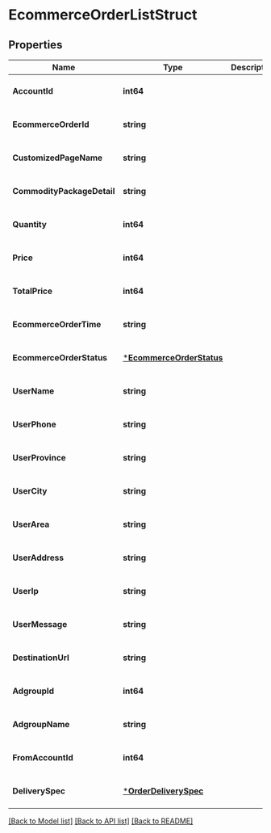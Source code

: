 # EcommerceOrderListStruct

## Properties
Name | Type | Description | Notes
------------ | ------------- | ------------- | -------------
**AccountId** | **int64** |  | [optional] [default to null]
**EcommerceOrderId** | **string** |  | [optional] [default to null]
**CustomizedPageName** | **string** |  | [optional] [default to null]
**CommodityPackageDetail** | **string** |  | [optional] [default to null]
**Quantity** | **int64** |  | [optional] [default to null]
**Price** | **int64** |  | [optional] [default to null]
**TotalPrice** | **int64** |  | [optional] [default to null]
**EcommerceOrderTime** | **string** |  | [optional] [default to null]
**EcommerceOrderStatus** | [***EcommerceOrderStatus**](EcommerceOrderStatus.md) |  | [optional] [default to null]
**UserName** | **string** |  | [optional] [default to null]
**UserPhone** | **string** |  | [optional] [default to null]
**UserProvince** | **string** |  | [optional] [default to null]
**UserCity** | **string** |  | [optional] [default to null]
**UserArea** | **string** |  | [optional] [default to null]
**UserAddress** | **string** |  | [optional] [default to null]
**UserIp** | **string** |  | [optional] [default to null]
**UserMessage** | **string** |  | [optional] [default to null]
**DestinationUrl** | **string** |  | [optional] [default to null]
**AdgroupId** | **int64** |  | [optional] [default to null]
**AdgroupName** | **string** |  | [optional] [default to null]
**FromAccountId** | **int64** |  | [optional] [default to null]
**DeliverySpec** | [***OrderDeliverySpec**](order_delivery_spec.md) |  | [optional] [default to null]

[[Back to Model list]](../README.md#documentation-for-models) [[Back to API list]](../README.md#documentation-for-api-endpoints) [[Back to README]](../README.md)


